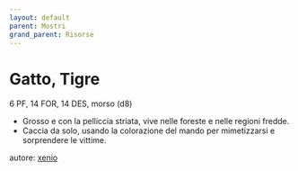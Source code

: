 ```yaml
---
layout: default
parent: Mostri
grand_parent: Risorse 
--- 
```


# Gatto, Tigre
6 PF, 14 FOR, 14 DES, morso (d8)  
- Grosso e con la pelliccia striata, vive nelle foreste e nelle regioni fredde.
- Caccia da solo, usando la colorazione del mando per mimetizzarsi e sorprendere le vittime.

autore: [xenio](https://xenioinabottle.blogspot.com) 
